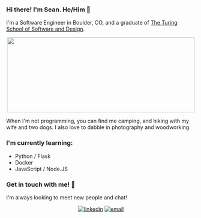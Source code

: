 ### Hi there!  I'm Sean. He/Him 🌲


I'm a Software Engineer in Boulder, CO, and a graduate of [The Turing School of Software and Design](https://turing.io/).



  
<div align="center">
  <a href="https://github.com/s-steel/github-readme-stats">
    <img align="center" src="https://github-readme-stats.vercel.app/api?username=s-steel&show_icons=true&theme=merko" height="200" width="500"/>
  </a>
<!--   <a href="https://github.com/s-steel/github-readme-stats">
    <img align="center" src="https://github-readme-stats.vercel.app/api/top-langs/?username=s-steel&theme=merko" height="200" width="300"/>
  </a> -->
<!--   <a href="https://github.com/mdflynn/game-sleuth">
    <img align="center" src="https://github-readme-stats.vercel.app/api/pin/?username=mdflynn&repo=game-sleuth&theme=tokyonight" height="200" width="400"/>
  </a>
  <a href="https://github.com/brycemara/taco-bout-it">
    <img align="center" src="https://github-readme-stats.vercel.app/api/pin/?username=brycemara&repo=taco-bout-it&theme=tokyonight" height="200" width="400"/>
  </a> -->
</div>

<!--
[![Top Langs](https://github-readme-stats.vercel.app/api/top-langs/?username=s-steel&layout=compact&theme=merko)](https://github.com/s-steel)
-->

When I'm not programming, you can find me camping, and hiking with my wife and two dogs.  I also love to dabble in photography and woodworking.


### I'm currently learning:
- Python / Flask
- Docker
- JavaScript / Node.JS

### Get in touch with me! 📣
I'm always looking to meet new people and chat!


<div align="center">
  <a href="https://www.linkedin.com/in/sean-steel/"><img alt="linkedin"  src="https://img.shields.io/badge/-LinkedIn-black.svg?style=for-the-badge&logo=linkedin&colorB=1C5D99"/></a>
  <a href="mailto:seanrsteel@gmail.com"><img alt="email" src="https://img.shields.io/badge/-Email-f2c236.svg?style=for-the-badge&colorB=b1361e" /></a>
</div>


<!--
**s-steel/s-steel** is a ✨ _special_ ✨ repository because its `README.md` (this file) appears on your GitHub profile.

Here are some ideas to get you started:

- 🔭 I’m currently working on ...
- 🌱 I’m currently learning ...
- 👯 I’m looking to collaborate on ...
- 🤔 I’m looking for help with ...
- 💬 Ask me about ...
- 📫 How to reach me: ...
- 😄 Pronouns: ...
- ⚡ Fun fact: ...
-->
